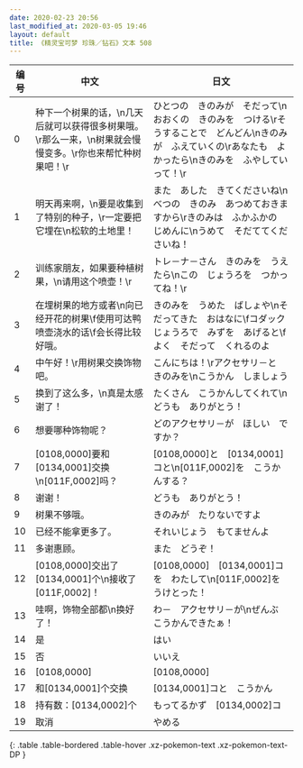 ```yaml
---
date: 2020-02-23 20:56
last_modified_at: 2020-03-05 19:46
layout: default
title: 《精灵宝可梦 珍珠／钻石》文本 508
---
```

| 编号 | 中文 | 日文 |
| ---- | ---- | ---- |
| 0 | 种下一个树果的话，\n几天后就可以获得很多树果哦。\r那么一来，\n树果就会慢慢变多。\r你也来帮忙种树果吧！\r | ひとつの　きのみが　そだって\nおおくの　きのみを　つける\rそうすることで　どんどん\nきのみが　ふえていくの\rあなたも　よかったら\nきのみを　ふやしていって！\r |
| 1 | 明天再来啊，\n要是收集到了特别的种子，\r一定要把它埋在\n松软的土地里！ | また　あした　きてくださいね\nべつの　きのみ　あつめておきますから\rきのみは　ふかふかの　じめんに\nうめて　そだててくださいね！ |
| 2 | 训练家朋友，如果要种植树果，\n请用这个喷壶！\r | トレ－ナ－さん　きのみを　うえたら\nこの　じょうろを　つかってね！\r |
| 3 | 在埋树果的地方或者\n向已经开花的树果\f使用可达鸭喷壶浇水的话\f会长得比较好哦。 | きのみを　うめた　ばしょや\nそだってきた　おはなに\fコダックじょうろで　みずを　あげると\fよく　そだって　くれるのよ |
| 4 | 中午好！\r用树果交换饰物吧。 | こんにちは！\rアクセサリ－と　きのみを\nこうかん　しましょう　 |
| 5 | 换到了这么多，\n真是太感谢了！ | たくさん　こうかんしてくれて\nどうも　ありがとう！ |
| 6 | 想要哪种饰物呢？ | どのアクセサリ－が　ほしい　ですか？ |
| 7 | [0108,0000]要和[0134,0001]交换\n[011F,0002]吗？ | [0108,0000]と　[0134,0001]コと\n[011F,0002]を　こうかんする？ |
| 8 | 谢谢！ | どうも　ありがとう！ |
| 9 | 树果不够哦。 | きのみが　たりないですよ |
| 10 | 已经不能拿更多了。 | それいじょう　もてませんよ |
| 11 | 多谢惠顾。 | また　どうぞ！ |
| 12 | [0108,0000]交出了[0134,0001]个\n接收了[011F,0002]！ | [0108,0000]　[0134,0001]コを　わたして\n[011F,0002]を　うけとった！ |
| 13 | 哇啊，饰物全部都\n换好了！ | わ－　アクセサリ－が\nぜんぶ　こうかんできたぁ！ |
| 14 | 是 | はい |
| 15 | 否 | いいえ |
| 16 | [0108,0000] | [0108,0000] |
| 17 | 和[0134,0001]个交换 | [0134,0001]コと　こうかん |
| 18 | 持有数：[0134,0002]个 | もってるかず　[0134,0002]コ |
| 19 | 取消 | やめる |
{: .table .table-bordered .table-hover .xz-pokemon-text .xz-pokemon-text-DP }
